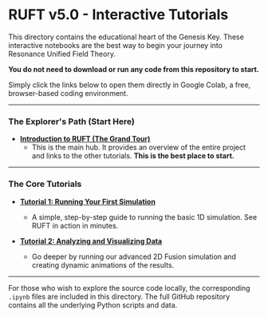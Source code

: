 # RUFT v5.0 - Interactive Tutorials

This directory contains the educational heart of the Genesis Key. These interactive notebooks are the best way to begin your journey into Resonance Unified Field Theory.

**You do not need to download or run any code from this repository to start.**

Simply click the links below to open them directly in Google Colab, a free, browser-based coding environment.

---

### The Explorer's Path (Start Here)

*   [**Introduction to RUFT (The Grand Tour)**](https://colab.research.google.com/drive/15UzoeLwGk6Jok-0BTh-eiMkrX3XibmB_?usp=sharing)
    *   This is the main hub. It provides an overview of the entire project and links to the other tutorials. **This is the best place to start.**

---

### The Core Tutorials

*   [**Tutorial 1: Running Your First Simulation**](https://colab.research.google.com/drive/118iGDp9GHvExjVgNcyVNnSyzH3dIiYfk?usp=sharing)
    *   A simple, step-by-step guide to running the basic 1D simulation. See RUFT in action in minutes.

*   [**Tutorial 2: Analyzing and Visualizing Data**](https://colab.research.google.com/drive/1z42bfIWs8TUKeqdUjvR8RRT2s0q6eu5L?usp=sharing)
    *   Go deeper by running our advanced 2D Fusion simulation and creating dynamic animations of the results.

---

For those who wish to explore the source code locally, the corresponding `.ipynb` files are included in this directory. The full GitHub repository contains all the underlying Python scripts and data.
